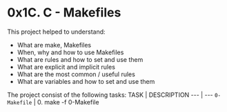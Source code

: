 # 0x1C. C - Makefiles
This project helped to understand:
- What are make, Makefiles
- When, why and how to use Makefiles
- What are rules and how to set and use them
- What are explicit and implicit rules
- What are the most common / useful rules
- What are variables and how to set and use them

The project consist of the following tasks:
TASK | DESCRIPTION
--- | ---
`0-Makefile` | 0. make -f 0-Makefile
